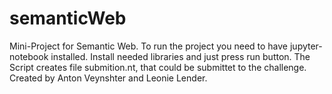 # semanticWeb
Mini-Project for Semantic Web. 
To run the project you need to have jupyter-notebook installed. 
Install needed libraries and just press run button. 
The Script creates file submition.nt, that could be submittet to the challenge. 
Created by Anton Veynshter and Leonie Lender.
